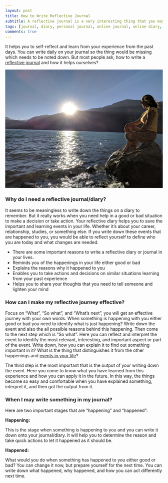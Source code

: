 ```yaml
---
layout: post
title: How to Write Reflective Journal
subtitle: A reflective journal is a very interesting thing that you may add in your life. You can write every single thing on your reflective journal that happens to you either good or bad.
tags: [journal, diary, personal journal, online journal, online diary, writing, writing community]
comments: true
---
```


<p>It helps you to self-reflect and learn from your experience from the past days. You can write daily on your journal so the thing would be missing which needs to be noted down. But most people ask, how to write a <a href="https://www.goodnightjournal.com/online-diary/reflective-diary">reflective journal</a> and how it helps ourselves?</p>

![How to Write Reflective Journal](/img/post/how-to-write-reflective-journal.jpg)

<h3>Why do I need a reflective journal/diary?</h3>
<p>It seems to be meaningless to write down the things on a diary to remember. But it really works when you need help in a good or bad situation to make a decision or take action. Your reflective diary helps you to save the important and learning events in your life. Whether it’s about your career, relationship, studies, or something else. If you write down these events that are happened to you, you would be able to reflect yourself to define who you are today and what changes are needed.</p>

<ul>
  <li>There are some important reasons to write a reflective diary or journal in your lives.</li>
  <li>Reminds you of the happenings in your life either good or bad</li>
  <li>Explains the reasons why it happened to you</li>
  <li>Enables you to take actions and decisions on similar situations learning from your past experience</li>
  <li>Helps you to share your thoughts that you need to tell someone and lighten your mind</li>
</ul>

<h3>How can I make my reflective journey effective?</h3>
<p>Focus on “What”, “So what”, and “What’s next”, you will get an effective journey with your own words. When something is happening with you either good or bad you need to identify what is just happening? Write down the event and also the all possible reasons behind this happening. Then come to the next step which is “So what”. Here you can reflect and interpret the event to identify the most relevant, interesting, and important aspect or part of the event. Write down, how you can explain it to find out something important in it? What is the thing that distinguishes it from the other happenings and <a href="https://www.pinterest.com/gnjapp/life-story-through-diary/">events in your life</a>?</p>

<p>The third step is the most important that is the output of your writing down the event. Here you come to know what you have learned from this experience and how you can apply it in the future. In this way, the things become so easy and comfortable when you have explained something, interpret it, and then got the output from it.</p>

<h3>When I may write something in my journal?</h3>
<p>Here are two important stages that are “happening” and “happened”:</p>

<p><b>Happening:</b></p>
<p>This is the stage when something is happening to you and you can write it down onto your journal/diary. It will help you to determine the reason and take quick actions to let it happened as it should be.</p>

<p><b>Happened:</b></p>
<p>What would you do when something has happened to you either good or bad? You can change it now, but prepare yourself for the next time. You can write down what happened, why happened, and how you can act differently next time.</p>
 

